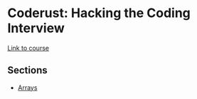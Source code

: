 # Coderust: Hacking the Coding Interview

[Link to course](https://www.educative.io/courses/coderust-hacking-the-coding-interview)

## Sections

- [Arrays](https://github.com/hungrypc/notes/blob/master/root/coderust/arrays.md)
